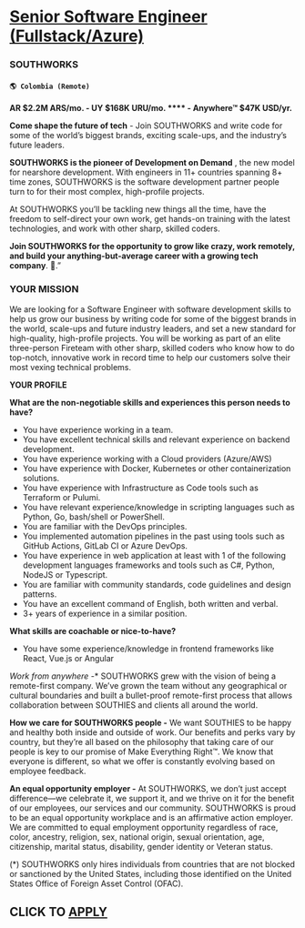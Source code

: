 # [Senior Software Engineer (Fullstack/Azure)](https://www.remotewlb.com/apply/senior-software-engineer-fullstack-azure)  
### SOUTHWORKS  
#### `🌎 Colombia (Remote)`  

**AR $2.2M ARS/mo. - UY $168K URU/mo. **** \- Anywhere™ $47K USD/yr.**

**Come shape the future of tech** \- Join SOUTHWORKS and write code for some of the world’s biggest brands, exciting scale-ups, and the industry’s future leaders.

**SOUTHWORKS is the pioneer of Development on Demand** , the new model for nearshore development. With engineers in 11+ countries spanning 8+ time zones, SOUTHWORKS is the software development partner people turn to for their most complex, high-profile projects.

At SOUTHWORKS you’ll be tackling new things all the time, have the freedom to self-direct your own work, get hands-on training with the latest technologies, and work with other sharp, skilled coders.

**Join SOUTHWORKS for the opportunity to grow like crazy, work remotely, and build your anything-but-average career with a growing tech company**. 🚀.”

### **YOUR MISSION**

We are looking for a Software Engineer with software development skills to help us grow our business by writing code for some of the biggest brands in the world, scale-ups and future industry leaders, and set a new standard for high-quality, high-profile projects. You will be working as part of an elite three-person Fireteam with other sharp, skilled coders who know how to do top-notch, innovative work in record time to help our customers solve their most vexing technical problems.

**YOUR PROFILE**

**What are the non-negotiable skills and experiences this person needs to have?**

  * You have experience working in a team.
  * You have excellent technical skills and relevant experience on backend development.
  * You have experience working with a Cloud providers (Azure/AWS)
  * You have experience with Docker, Kubernetes or other containerization solutions.
  * You have experience with Infrastructure as Code tools such as Terraform or Pulumi.
  * You have relevant experience/knowledge in scripting languages such as Python, Go, bash/shell or PowerShell.
  * You are familiar with the DevOps principles.
  * You implemented automation pipelines in the past using tools such as GitHub Actions, GitLab CI or Azure DevOps.
  * You have experience in web application at least with 1 of the following development languages frameworks and tools such as C#, Python, NodeJS or Typescript.
  * You are familiar with community standards, code guidelines and design patterns.
  * You have an excellent command of English, both written and verbal.
  * 3+ years of experience in a similar position.

**What skills are coachable or nice-to-have?**

  * You have some experience/knowledge in frontend frameworks like React, Vue.js or Angular

**Work from anywhere* -** SOUTHWORKS grew with the vision of being a remote-first company. We’ve grown the team without any geographical or cultural boundaries and built a bullet-proof remote-first process that allows collaboration between SOUTHIES and clients all around the world.

**How we care for SOUTHWORKS people -** We want SOUTHIES to be happy and healthy both inside and outside of work. Our benefits and perks vary by country, but they’re all based on the philosophy that taking care of our people is key to our promise of Make Everything Right™. We know that everyone is different, so what we offer is constantly evolving based on employee feedback.

**An equal opportunity employer -** At SOUTHWORKS, we don’t just accept difference—we celebrate it, we support it, and we thrive on it for the benefit of our employees, our services and our community. SOUTHWORKS is proud to be an equal opportunity workplace and is an affirmative action employer. We are committed to equal employment opportunity regardless of race, color, ancestry, religion, sex, national origin, sexual orientation, age, citizenship, marital status, disability, gender identity or Veteran status.

(*) SOUTHWORKS only hires individuals from countries that are not blocked or sanctioned by the United States, including those identified on the United States Office of Foreign Asset Control (OFAC).

  
## CLICK TO [APPLY](https://www.remotewlb.com/apply/senior-software-engineer-fullstack-azure)

